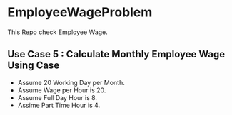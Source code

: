 # EmployeeWageProblem

This Repo check Employee Wage.

## Use Case 5 : Calculate Monthly Employee Wage Using Case

- Assume 20 Working Day per Month.
- Assume Wage per Hour is 20.
- Assume Full Day Hour is 8.
- Assime Part Time Hour is 4.
